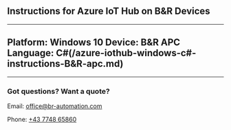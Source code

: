 
## Instructions for Azure IoT Hub on B&R Devices

---
Platform: Windows 10
Device: B&R APC
Language: C#(/azure-iothub-windows-c#-instructions-B&R-apc.md)
---
  

---
### Got questions? Want a quote?
Email: [office@br-automation.com](mailto:office@br-automation.com)

Phone: [+43 7748 65860](callto:+43774865860)
